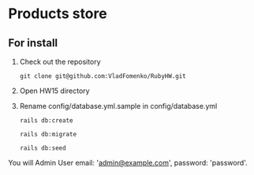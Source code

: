 # Products store

## For install
1. Check out the repository

    ```git clone git@github.com:VladFomenko/RubyHW.git```

2. Open HW15 directory 
3. Rename config/database.yml.sample in config/database.yml

    ```rails db:create```

    ```rails db:migrate```

    ```rails db:seed```



You will Admin User email: 'admin@example.com', password: 'password'.


